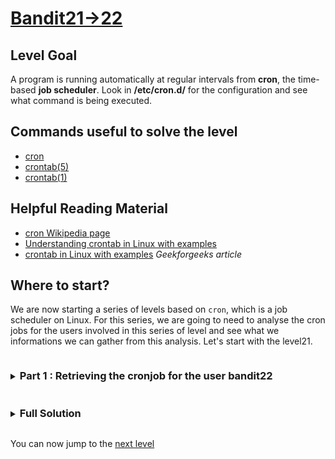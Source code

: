 # [Bandit21->22](https://overthewire.org/wargames/bandit/bandit22.html)

## Level Goal

A program is running automatically at regular intervals from **cron**, the time-based **job scheduler**. 
Look in **/etc/cron.d/** for the configuration and see what command is being executed.

## Commands useful to solve the level

- [cron](https://www.man7.org/linux/man-pages/man8/cron.8.html)
- [crontab(5)](https://man7.org/linux/man-pages/man5/crontab.5.html)
- [crontab(1)](https://man7.org/linux/man-pages/man1/crontab.1.html)

## Helpful Reading Material

- [cron Wikipedia page](https://en.wikipedia.org/wiki/Cron)
- [Understanding crontab in Linux with examples](https://linuxhandbook.com/crontab/)
- [crontab in Linux with examples](https://www.geeksforgeeks.org/crontab-in-linux-with-examples/) *Geekforgeeks article*

## Where to start?

We are now starting a series of levels based on `cron`, which is a job scheduler on Linux. For this series, we are going 
to need to analyse the cron jobs for the users involved in this series of level and see what we informations we can gather 
from this analysis. Let's start with the level21.


<details>
<summary><h3 style="display:inline-block">Part 1 : Retrieving the cronjob for the user bandit22</h3></summary>

Our goal here is to know which script is executed by the cronjob on the session of user bandit22.

<details>
<summary>Hint</summary>

By analysing the files into the `/etc/cron.d` directory, can you retrieve the contents of the script that runs for the 
bandit22 user?
</details>

<details>
<summary>Solution</summary>

Here is the output from the `ls` command for the `/etc/crond.d` directory :
```bash
bandit21@bandit:~$ ls /etc/cron.d
cronjob_bandit15_root  cronjob_bandit17_root  cronjob_bandit22  cronjob_bandit23  cronjob_bandit24  cronjob_bandit25_root  e2scrub_all  otw-tmp-dir  sysstat
bandit21@bandit:~$
```
We see that there is a file named `cronjob_bandit22` in the directory. Let's `cat` the contents of this file :
```bash
bandit21@bandit:~$ cat /etc/cron.d/cronjob_bandit22
@reboot bandit22 /usr/bin/cronjob_bandit22.sh &> /dev/null
* * * * * bandit22 /usr/bin/cronjob_bandit22.sh &> /dev/null
bandit21@bandit:~$
```
This shows us that there is a cronjob running every minute for the user bandit22. We are going to go on and print the contents of the script : 
```bash
bandit21@bandit:~$ cat /usr/bin/cronjob_bandit22.sh 
#!/bin/bash
chmod 644 /tmp/t7O6lds9S0RqQh9aMcz6ShpAoZKF7fgv
cat /etc/bandit_pass/bandit22 > /tmp/t7O6lds9S0RqQh9aMcz6ShpAoZKF7fgv
bandit21@bandit:~$
```
This finally tells us that the password for the user bandit22 is stored in the temporary file which name is written in the script and that is readable by everyone.

We can go on and finally retrieve this password to jump to the next level.
</details>
</details>

<details>
<summary><h3 style="display:inline-block">Full Solution</h3></summary>

1. `cat /etc/cron.d/cronjob_bandit22` to know which cron job is executed for the user bandit22.
2. `cat /usr/bin/cronjob_bandit22.sh` to view the contents of the script that the cron job for user bandit22 runs
3. `cat tmpfile` to print the password string on stdout.
</details>

You can now jump to the [next level](/bandit/bandit22.md)
